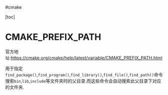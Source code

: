 #cmake

[toc]

# CMAKE_PREFIX_PATH
官方地址:https://cmake.org/cmake/help/latest/variable/CMAKE_PREFIX_PATH.html   

用于指定`find_package()`,`find_program()`,`find_library()`,`find_file()`,`find_path()`命令搜索`bin`,`lib`,`include`等文件夹时的父目录.而这些命令会自动搜索此父目录下对应的文件夹.

